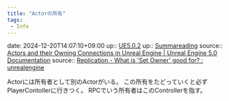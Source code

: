 ```yaml
---
title: "Actorの所有"
tags:
 - Info
---
```


date: 2024-12-20T14:07:10+09:00
up:: [UE5.0.2](../Bar/App/UE5.0.2.md)
up:: [Summareading](../Bar/Summareading.md)
source:: [Actors and their Owning Connections in Unreal Engine | Unreal Engine 5.0 Documentation](https://docs.unrealengine.com/5.0/en-US/actors-and-their-owning-connections-in-unreal-engine/)
source:: [Replication - What is 'Set Owner' good for? : unrealengine](https://www.reddit.com/r/unrealengine/comments/afdcmp/replication_what_is_set_owner_good_for/)

Actorには所有者として別のActorがいる。
この所有をたどっていくと必ずPlayerContollerに行きつく。
RPCでいう所有者はこのControllerを指す。
